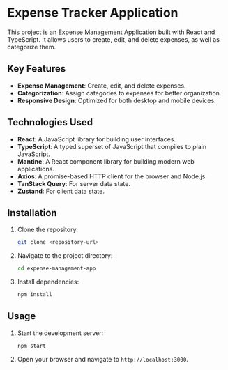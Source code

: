 # Expense Tracker Application

This project is an Expense Management Application built with React and TypeScript. It allows users to create, edit, and delete expenses, as well as categorize them.

## Key Features

- **Expense Management**: Create, edit, and delete expenses.
- **Categorization**: Assign categories to expenses for better organization.
- **Responsive Design**: Optimized for both desktop and mobile devices.

## Technologies Used

- **React**: A JavaScript library for building user interfaces.
- **TypeScript**: A typed superset of JavaScript that compiles to plain JavaScript.
- **Mantine**: A React component library for building modern web applications.
- **Axios**: A promise-based HTTP client for the browser and Node.js.
- **TanStack Query**: For server data state.
- **Zustand**: For client data state.

## Installation

1. Clone the repository:
    ```sh
    git clone <repository-url>
    ```
2. Navigate to the project directory:
    ```sh
    cd expense-management-app
    ```
3. Install dependencies:
    ```sh
    npm install
    ```

## Usage

1. Start the development server:
    ```sh
    npm start
    ```
2. Open your browser and navigate to `http://localhost:3000`.
